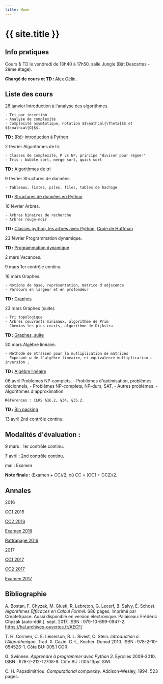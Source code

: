 ```yaml
---
title: Home
---
```


# {{ site.title }}

## Info pratiques

Cours & TD le vendredi de 13h40 à 17h50, salle Jungle (Bât Descartes - 2ème étage).

**Chargé de cours et TD :** [Alex Gélin](https://alexgelin.github.io/).



## Liste des cours

26 janvier
Introduction à l'analyse des algorithmes.

	- Tri par insertion
	- Analyse de complexité
	- Complexité asymtotique, notation $$\mathcal{\Theta}$$ et $$\mathcal{O}$$. 

**TD :** [(Ré)-introduction à Python](tds/intro-python)


2 février
Algorithmes de tri.

	- Classes de complexité, P vs NP, principe "diviser pour régner"
	- Tris : bubble sort, merge sort, quick sort

**TD :** [Algorithmes de tri](tds/tris)


9 février
Structures de données.

	- Tableaux, listes, piles, files, tables de hachage
	
**TD :** [Structures de données en Python](tds/structures-donnees)


16 février
Arbres.

	- Arbres binaires de recherche
	- Arbres rouge-noir

**TD :** [Classes python, les arbres avec Python](tds/classes-arbres), [Code de Huffman](tds/huffman)


23 février
Programmation dynamique.

**TD :** [Programmation dynamique](tds/prog-dynamique)


2 mars
Vacances.


9 mars
1er contrôle continu.


16 mars
Graphes.

	- Notions de base, représentation, matrice d'adjacence
	- Parcours en largeur et en profondeur
	
**TD :** [Graphes](tds/graphes)


23 mars
Graphes (suite).

	- Tri topologique
	- Arbres couvrants minimaux, algorithme de Prim
	- Chemins les plus courts, algorithme de Dijkstra

**TD :** [Graphes, suite](tds/graphes2)


30 mars
Algèbre linéaire.

	- Méthode de Strassen pour la mutliplication de matrices
	- Exposant ω de l'algèbre linéaire, et equivalence multiplication ↔ inversion ;

**TD :** [Algèbre linéaire](tds/linalg)


06 avril
Problèmes NP-complets.
	- Problèmes d'optimisation, problèmes décionnels,
	- Problèmes NP-complets, NP-durs, SAT,
	- Autres problèmes.
	- Algorithmes d'approximation
	
	Références : CLRS §16.2, §34, §35.2.

**TD :** [Bin packing](tds/binpacking)


13 avril
2nd contrôle continu.





## Modalités d'évaluation :

9 mars : 1er contrôle continu.

7 avril : 2nd contrôle continu.

 mai : Examen 
 
**Note finale :** (Examen + CC)/2, où CC = (CC1 + CC2)/2.





## Annales

2016

 [CC1 2016](annales/2016-cc1.pdf)

 [CC2 2016](annales/2016-cc2)

 [Examen 2016](annales/2016-exam)

 [Rattrapage 2016](annales/2016-exam-2)
 
2017

 [CC1 2017](annales/2017-cc1.pdf)

 [CC2 2017](annales/2017-cc2.pdf)

 [Examen 2017](annales/2017-exam)
 


 

## Bibliographie

A. Bostan, F. Chyzak, M. Giusti, R. Lebreton, G. Lecerf, B. Salvy, É. Schost.
*Algorithmes Efficaces en Calcul Formel*.
686 pages. Imprimé par CreateSpace. Aussi disponible en version électronique.
Palaiseau: Frédéric Chyzak (auto-édit.), sept. 2017.
ISBN : 979-10-699-0947-2. <https://hal.archives-ouvertes.fr/AECF/>

T. H. Cormen, C. E. Leiserson, R. L. Rivest, C. Stein.
*Introduction à l'Algorithmique*.
Trad. X. Cazin, G.-L. Kocher. Dunod 2010.
ISBN : 978-2-10-054526-1. Côte BU: 005.1 COR.

G. Swinnen.
*Apprendre à programmer avec Python 3*.
Eyrolles 2009-2010.
ISBN : 978-2-212-12708-9. Côte BU : 005.13pyt SWI.

C. H. Papadimitriou.
*Computational complexity*.
Addison-Wesley, 1994. 523 pages.
